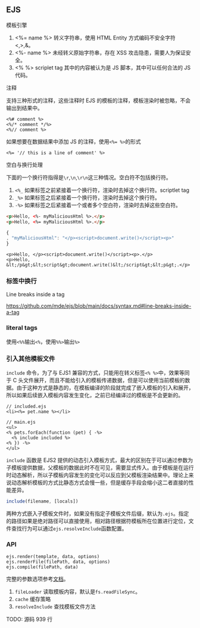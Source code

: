 ## EJS

模板引擎

1. <%= name %> 转义字符串，使用 HTML Entity 方式编码不安全字符<,>,&。
1. <%- name %> 未经转义原始字符串，存在 XSS 攻击隐患，需要人为保证安全。
1. <% %> scriplet tag 其中的内容被认为是 JS 脚本，其中可以任何合法的 JS 代码。

注释

支持三种形式的注释，这些注释时 EJS 的模板的注释，模板渲染时被忽略，不会输出到结果中。

```ejs
<%# comment %>
<%/* comment */%>
<%// comment %>
```

如果想要在数据结果中添加 JS 的注释，使用`<%= %>`的形式

```ejs
<%= '// this is a line of comment' %>
```

空白与换行处理

下面的一个换行符指得是`\r`,`\n`,`\r\n`这三种情况。空白符不包括换行符。

1. `<%_` 如果标签之前紧接着一个换行符，渲染时去掉这个换行符。scriptlet tag
1. `_%>` 如果标签之后紧接着一个换行符，渲染时去掉这个换行符。
1. `-%>` 如果标签之后紧接着一个或者多个空白符，渲染时去掉这些空白符。

```html
<p>Hello, <%- myMaliciousHtml %>.</p>
<p>Hello, <%= myMaliciousHtml %>.</p>
```

```js
{
, "myMaliciousHtml": "</p><script>document.write()</script><p>"
}
```

```
<p>Hello, </p><script>document.write()</script><p>.</p>
<p>Hello, &lt;/p&gt;&lt;script&gt;document.write()&lt;/script&gt;&lt;p&gt;.</p>
```

### 标签中换行

Line breaks inside a tag

https://github.com/mde/ejs/blob/main/docs/syntax.md#line-breaks-inside-a-tag

### literal tags

使用`<%%`输出`<%`，使用`%%>`输出`%>`

### 引入其他模板文件

`include` 命令，为了与 EJS1 兼容的方式，只能用在转义标签`<% %>`中，效果等同于 C 头文件展开，而且不能给引入的模板传递数据，但是可以使用当前模板的数据。由于这种方式是静态的，在模板编译的阶段就完成了嵌入模板的引入和展开，所以如果后续嵌入模板内容发生变化，之前已经编译过的模板是不会更新的。

```ejs
// included.ejs
<li><%= pet.name %></li>

// main.ejs
<ul>
<% pets.forEach(function (pet) { -%>
  <% include included %>
<% }) -%>
</ul>
```

`include` 函数是 EJS2 提供的动态引入模板方式，最大的区别在于可以通过参数为子模板提供数据，父模板的数据此时不在可见，需要显式传入。由于模板是在运行时动态解析，所以子模板内容发生的变化可以反应到父模板渲染结果中。理论上来说动态解析模板的方式比静态方式会慢一些，但是缓存手段会缩小这二者直接的性能差异。

```js
include(filename, [locals])
```

两种方式嵌入子模板文件时，如果没有指定子模板文件后缀，默认为`.ejs`。指定的路径如果是绝对路径可以直接使用，相对路径根据符模板所在位置进行定位，文件查找行为可以通过`ejs.resolveInclude`函数配置。

### API

```
ejs.render(template, data, options)
ejs.renderFile(filePath, data, options)
ejs.compile(filePath, data)
```

完整的参数选项参考[文档](https://github.com/mde/ejs#options)。

1. `fileLoader` 读取模板内容，默认是`fs.readFileSync`。
1. `cache` 缓存策略
1. `resolveInclude` 查找模板文件方法

TODO: 源码 939 行

